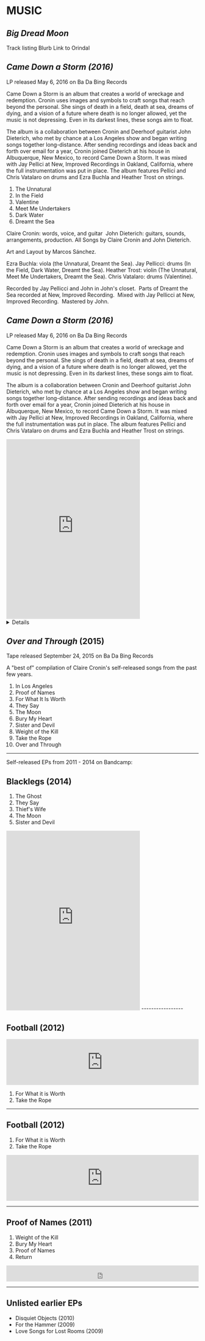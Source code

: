 
# MUSIC 

## *Big Dread Moon*

Track listing
Blurb 
Link to Orindal


## *Came Down a Storm (2016)*

LP released May 6, 2016 on Ba Da Bing Records

Came Down a Storm is an album that creates a world of wreckage and redemption. Cronin uses images and symbols to craft songs that reach beyond the personal. She sings of death in a field, death at sea, dreams of dying, and a vision of a future where death is no longer allowed, yet the music is not depressing. Even in its darkest lines, these songs aim to float.

The album is a collaboration between Cronin and Deerhoof guitarist John Dieterich, who met by chance at a Los Angeles show and began writing songs together long-distance. After sending recordings and ideas back and forth over email for a year, Cronin joined Dieterich at his house in Albuquerque, New Mexico, to record Came Down a Storm. It was mixed with Jay Pellici at New, Improved Recordings in Oakland, California, where the full instrumentation was put in place. The album features Pellici and Chris Vatalaro on drums and Ezra Buchla and Heather Trost on strings.

1. The Unnatural 
2. In the Field 
3. Valentine 
4. Meet Me Undertakers 
5. Dark Water 
6. Dreamt the Sea 


Claire Cronin: words, voice, and guitar 
John Dieterich: guitars, sounds, arrangements, production.
All Songs by Claire Cronin and John Dieterich. 

Art and Layout by Marcos Sánchez.

Ezra Buchla: viola (the Unnatural, Dreamt the Sea).
Jay Pellicci: drums (In the Field, Dark Water, Dreamt the Sea). 
Heather Trost: violin (The Unnatural, Meet Me Undertakers, Dreamt the Sea). 
Chris Vatalaro: drums (Valentine).

Recorded by Jay Pellicci and John in John's closet. 
Parts of Dreamt the Sea recorded at New, Improved Recording. 
Mixed with Jay Pellicci at New, Improved Recording. 
Mastered by John.



## *Came Down a Storm (2016)*

LP released May 6, 2016 on Ba Da Bing Records

Came Down a Storm is an album that creates a world of wreckage and redemption. Cronin uses images and symbols to craft songs that reach beyond the personal. She sings of death in a field, death at sea, dreams of dying, and a vision of a future where death is no longer allowed, yet the music is not depressing. Even in its darkest lines, these songs aim to float.

The album is a collaboration between Cronin and Deerhoof guitarist John Dieterich, who met by chance at a Los Angeles show and began writing songs together long-distance. After sending recordings and ideas back and forth over email for a year, Cronin joined Dieterich at his house in Albuquerque, New Mexico, to record Came Down a Storm. It was mixed with Jay Pellici at New, Improved Recordings in Oakland, California, where the full instrumentation was put in place. The album features Pellici and Chris Vatalaro on drums and Ezra Buchla and Heather Trost on strings.

<iframe style="border: 0; width: 350px; height: 470px;" src="https://bandcamp.com/EmbeddedPlayer/album=2452684361/size=large/bgcol=ffffff/linkcol=0687f5/tracklist=false/transparent=true/" seamless><a href="http://badabingrecords.bandcamp.com/album/came-down-a-storm-3">Came Down A Storm by Claire Cronin</a></iframe>

<details>
1. The Unnatural 
2. In the Field 
3. Valentine 
4. Meet Me Undertakers 
5. Dark Water 
6. Dreamt the Sea 

Claire Cronin: words, voice, and guitar 
John Dieterich: guitars, sounds, arrangements, production.
All Songs by Claire Cronin and John Dieterich. 

Art and Layout by Marcos Sánchez.

Ezra Buchla: viola (the Unnatural, Dreamt the Sea).
Jay Pellicci: drums (In the Field, Dark Water, Dreamt the Sea). 
Heather Trost: violin (The Unnatural, Meet Me Undertakers, Dreamt the Sea). 
Chris Vatalaro: drums (Valentine).

Recorded by Jay Pellicci and John in John's closet. 
Parts of Dreamt the Sea recorded at New, Improved Recording. 
Mixed with Jay Pellicci at New, Improved Recording. 
Mastered by John.
</details>

## *Over and Through* (2015)

Tape released September 24, 2015 on Ba Da Bing Records

A "best of" compilation of Claire Cronin's self-released songs from the past few years.

1. In Los Angeles 
2. Proof of Names 
3. For What It Is Worth 
4. They Say 
5. The Moon 
6. Bury My Heart 
7. Sister and Devil 
8. Weight of the Kill  
9. Take the Rope  
10. Over and Through 

-------

Self-released EPs from 2011 - 2014 on Bandcamp:

## Blacklegs (2014) 

1. The Ghost 
2. They Say 
3. Thief's Wife 
4. The Moon 
5. Sister and Devil

<iframe style="border: 0; width: 350px; height: 470px;" src="https://bandcamp.com/EmbeddedPlayer/album=1808959169/size=large/bgcol=ffffff/linkcol=0687f5/tracklist=false/transparent=true/" seamless><a href="http://clairecronin.bandcamp.com/album/blacklegs-2014">BLACKLEGS (2014) by CLAIRE CRONIN</a></iframe>
-----------------

## Football (2012) 

<iframe style="border: 0; width: 100%; height: 120px;" src="https://bandcamp.com/EmbeddedPlayer/album=2058093152/size=large/bgcol=ffffff/linkcol=0687f5/tracklist=false/artwork=small/transparent=true/" seamless><a href="http://clairecronin.bandcamp.com/album/football-2012">FOOTBALL (2012) by CLAIRE CRONIN</a></iframe>

1. For What it is Worth 
2. Take the Rope


-----------------


## Football (2012) 

1. For What it is Worth 
2. Take the Rope

<iframe style="border: 0; width: 100%; height: 120px;" src="https://bandcamp.com/EmbeddedPlayer/album=2058093152/size=large/bgcol=ffffff/linkcol=0687f5/tracklist=false/artwork=small/transparent=true/" seamless><a href="http://clairecronin.bandcamp.com/album/football-2012">FOOTBALL (2012) by CLAIRE CRONIN</a></iframe>

-----------------

## Proof of Names (2011) 

1. Weight of the Kill 
2. Bury My Heart 
3. Proof of Names 
4. Return

<iframe style="border: 0; width: 100%; height: 42px;" src="https://bandcamp.com/EmbeddedPlayer/album=427382688/size=small/bgcol=ffffff/linkcol=0687f5/transparent=true/" seamless><a href="http://clairecronin.bandcamp.com/album/proof-of-names-2011">PROOF OF NAMES (2011) by CLAIRE CRONIN</a></iframe>

---------------

## Unlisted earlier EPs

- Disquiet Objects (2010) 
- For the Hammer (2009) 
- Love Songs for Lost Rooms (2009)

